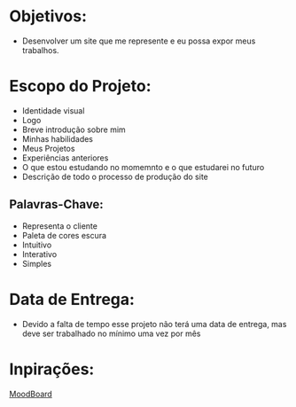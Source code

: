 # **Objetivos:**

- Desenvolver um site que me represente e eu possa expor meus trabalhos.

# **Escopo do Projeto:** 

- Identidade visual
- Logo
- Breve introdução sobre mim
- Minhas habilidades
- Meus Projetos
- Experiências anteriores
- O que estou estudando no momemnto e o que estudarei no futuro
- Descrição de todo o processo de produção do site

## **Palavras-Chave:**

- Representa o cliente
- Paleta de cores escura
- Intuitivo
- Interativo
- Simples


# **Data de Entrega:**

- Devido a falta de tempo esse projeto não terá uma data de entrega, mas deve ser trabalhado no mínimo uma vez por mês

# **Inpirações:**

[MoodBoard](https://www.behance.net/collection/199366503/MoodBoard)
